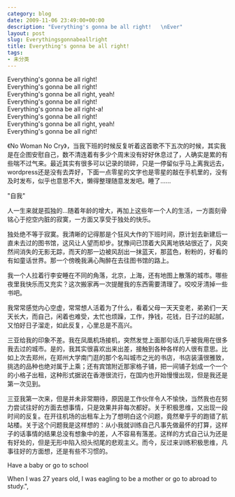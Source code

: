 ```yaml
---
category: blog
date: 2009-11-06 23:49:00+00:00
description: "Everything's gonna be all right!   \nEver"
layout: post
slug: Everythingsgonnabeallright
title: Everything's gonna be all right!
tags:
- 未分类
---
```


Everything's gonna be all right!   
Everything's gonna be all right!   
Everything's gonna be all right, yeah!   
Everything's gonna be all right!   
Everything's gonna be all right-a!   
Everything's gonna be all right!   
Everything's gonna be all right, yeah!   
Everything's gonna be all right! 

《No Woman No Cry》，当我下班的时候反复听着这首歌不下五次的时候，其实我是在企图安慰自己，数不清连着有多少个周末没有好好休息过了，人确实是累的有些喘不过气来。最近其实有很多可以记录的琐碎，只是一停留似乎马上离我远去，wordpress还是没有去弄好，下面一点零星的文字也是零星的敲在手机里的，没有及时发布，似乎也意思不大，懒得整理随意发发吧。睡了……

"自我"

人一生来就是孤独的…随着年龄的增大，再加上这些年一个人的生活，一方面刻骨铭心于挖空内脏的寂寞，一方面又享受于独处的快乐。

独处绝不等于寂寞。我清晰的记得那是个狂风大作的下班时间，原计划去新建后一直未去过的图书馆，这风让人望而却步。犹豫间已顶着大风离地铁站很近了，风突然间消失的无影无踪，而天的那一边被风刮出一抹蓝天，那蓝色，粉粉的，好看的有如童话世界。那一个傍晚我满心陶醉在去往图书馆的路上。

我一个人拉着行李安睡在不同的角落，北京，上海，还有地图上散落的城市。哪些夜里我快乐而又充实？这次搬家再一次提醒我的东西需要清理了。咬咬牙清掉一些书吧。

我常常感觉内心空虚，常常想人活着为了什么，看着父母一天天变老，弟弟们一天天长大，而自己，闲着也难受，太忙也烦躁，工作，挣钱，花钱，日子过的起腻，又怕好日子溜走，如此反复，心里总是不高兴。

三亚给我的印象不差。我在凤凰机场接机，突然发觉上面那句话几乎被我用在很多我去过的城市。是的，我其实很喜欢出来出差，接触到各种各样的人很有意思。比如上次去郑州，在郑州大学南门逛的那个名叫城市之光的书店，书店装潢很雅致，挑选的品种也绝对属于上乘；还有宾馆附近那家格子铺，把一间铺子划成一个一个的小格子出租，这种形式据说在香港很流行，在国内也开始慢慢出现，但是我还是第一次见到。

三亚我第一次来，但是并未非常期待，原因是工作伙伴令人不愉快，当然我也在努力尝试往好的方面去想事情，只是效果并非每次都好。关于积极思维，又出现一段时间的反复。在开往机场的出租车上为了想明白这个问题，竟然晕乎乎的跑错了航站楼。关于这个问题我是这样想的：从小我就训练自己凡事先做最怀的打算，这样子的话事情的结果总没有想象中的差，人不容易有落差。这样的方式自己认为还是有好处的，但是无形中陷入彻头彻尾的悲观主义。而今，反过来训练积极思维，凡事往好的方面想，还是有些不习惯的。

Have a baby or go to school

When I was 27 years old, I was eagling to be a mother or go to abroad to study.",
